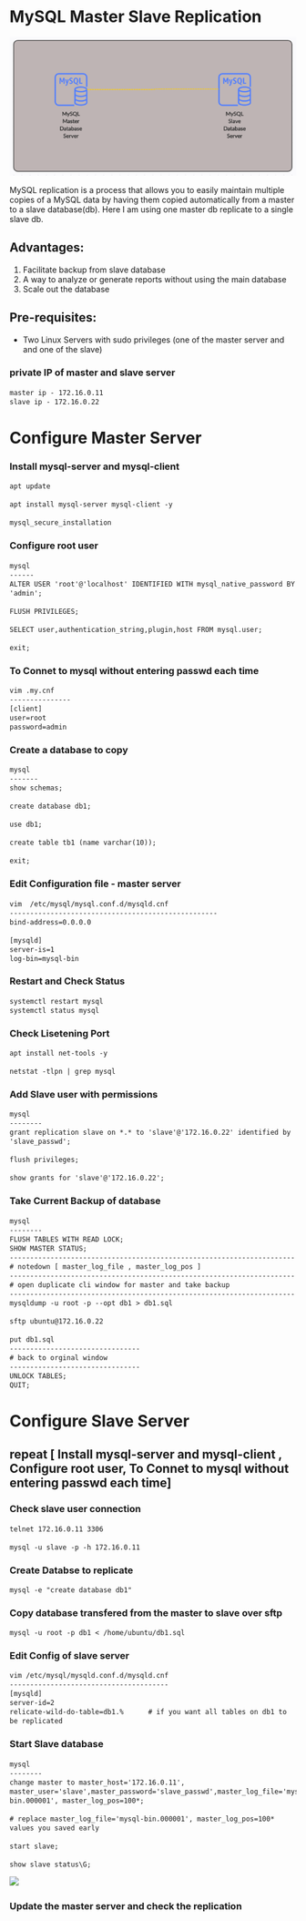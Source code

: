 # MySQL Master Slave Replication 
![](https://github.com/GimhanDissanayake/MySQL-Master-Slave-Replication/blob/main/mysql%20drw1.PNG)

MySQL replication is a process that allows you to easily maintain multiple copies of a MySQL data by having them copied automatically from a master to a slave database(db). Here I am using one master db replicate to a single slave db.

## Advantages:

1. Facilitate backup from slave database 
2. A way to analyze or generate reports without using the main database
3. Scale out the database

## Pre-requisites: 

- Two Linux Servers with sudo privileges (one of the master server and and one of the slave)

### private IP of master and slave server
```
master ip - 172.16.0.11
slave ip - 172.16.0.22
```
# Configure Master Server

### Install mysql-server and mysql-client
```
apt update

apt install mysql-server mysql-client -y 

mysql_secure_installation

```
### Configure root user
```
mysql
------
ALTER USER 'root'@'localhost' IDENTIFIED WITH mysql_native_password BY 'admin';

FLUSH PRIVILEGES;

SELECT user,authentication_string,plugin,host FROM mysql.user;

exit;
```
### To Connet to mysql without entering passwd each time
```
vim .my.cnf
---------------
[client]
user=root
password=admin
```
### Create a database to copy
```
mysql
-------
show schemas;

create database db1;

use db1;

create table tb1 (name varchar(10));

exit;
```

### Edit Configuration file - master server
```
vim  /etc/mysql/mysql.conf.d/mysqld.cnf
---------------------------------------------------
bind-address=0.0.0.0

[mysqld]
server-is=1
log-bin=mysql-bin
```

### Restart and Check Status
```
systemctl restart mysql
systemctl status mysql
```

### Check Lisetening Port
```
apt install net-tools -y

netstat -tlpn | grep mysql
```

### Add Slave user with permissions 
```
mysql
--------
grant replication slave on *.* to 'slave'@'172.16.0.22' identified by 'slave_passwd';

flush privileges;

show grants for 'slave'@'172.16.0.22';
```

### Take Current Backup of database  
```
mysql
--------
FLUSH TABLES WITH READ LOCK;
SHOW MASTER STATUS;
----------------------------------------------------------------------
# notedown [ master_log_file , master_log_pos ]
----------------------------------------------------------------------
# open duplicate cli window for master and take backup
----------------------------------------------------------------------
mysqldump -u root -p --opt db1 > db1.sql

sftp ubuntu@172.16.0.22

put db1.sql
--------------------------------
# back to orginal window
--------------------------------
UNLOCK TABLES;
QUIT;
```

# Configure Slave Server 

## repeat [ Install mysql-server and mysql-client , Configure root user, To Connet to mysql without entering passwd each time]


### Check slave user connection
```
telnet 172.16.0.11 3306

mysql -u slave -p -h 172.16.0.11
``` 

### Create Databse to replicate
```
mysql -e "create database db1"
```

### Copy database transfered from the master to slave over sftp
```
mysql -u root -p db1 < /home/ubuntu/db1.sql
```

### Edit Config of slave server
```
vim /etc/mysql/mysqld.conf.d/mysqld.cnf
---------------------------------------
[mysqld]
server-id=2
relicate-wild-do-table=db1.%      # if you want all tables on db1 to be replicated
```

### Start Slave database
```
mysql
--------
change master to master_host='172.16.0.11', master_user='slave',master_password='slave_passwd',master_log_file='mysql-bin.000001', master_log_pos=100*;

# replace master_log_file='mysql-bin.000001', master_log_pos=100* values you saved early

start slave;

show slave status\G;
```
![](https://github.com/GimhanDissanayake/mysql-master_slave_replication/blob/main/master%20slave%20replication.PNG)
### Update the master server and check the replication
